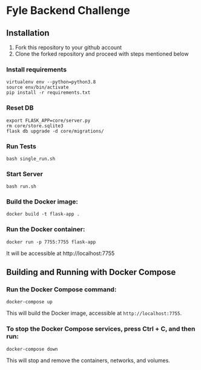 # Fyle Backend Challenge




## Installation

1. Fork this repository to your github account
2. Clone the forked repository and proceed with steps mentioned below

### Install requirements

```
virtualenv env --python=python3.8
source env/bin/activate
pip install -r requirements.txt
```
### Reset DB

```
export FLASK_APP=core/server.py
rm core/store.sqlite3
flask db upgrade -d core/migrations/
```

### Run Tests 

```
bash single_run.sh
```

### Start Server

```
bash run.sh
```

### Build the Docker image:
`docker build -t flask-app .`

### Run the Docker container:
`docker run -p 7755:7755 flask-app`

It will be accessible at http://localhost:7755 


## Building and Running with Docker Compose


### Run the Docker Compose command: 
`docker-compose up` 

This will build the Docker image, accessible at `http://localhost:7755`.

### To stop the Docker Compose services, press Ctrl + C, and then run:
`docker-compose down` 

This will stop and remove the containers, networks, and volumes.



